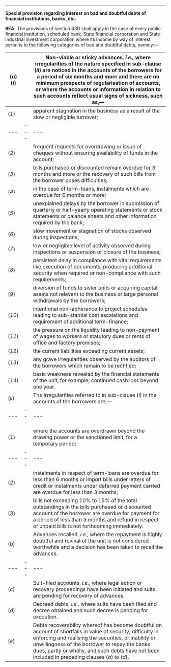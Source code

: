 ****

**Special provision regarding interest on bad and doubtful debts of financial institutions, banks, etc.**

**6EA.** The provisions of section 43D shall apply in the case of every public financial institution, scheduled bank, State financial corporation and State industrial investment corporation where its income by way of interest pertains to the following categories of bad and doubtful debts, namely:—

(_a_) (_i_)|  |  Non-viable or sticky advances, _i.e.,_ where irregularities of the nature specified in sub-clause (_ii_) are noticed in the accounts of the borrowers for a period of six months and more and there are no minimum prospects of regularisation of accounts, or where the accounts or information in relation to such accounts reflect usual signs of sickness, such as,—  
---|---|---  
(_1_)|  |  apparent stagnation in the business as a result of the slow or negligible turnover;  
---|---|---  
(_2_)|  |  frequent requests for overdrawing or issue of cheques without ensuring availability of funds in the account;  
(_3_)|  |  bills purchased or discounted remain overdue for 3 months and more or the recovery of such bills from the borrower poses difficulties;  
(_4_)|  |  in the case of term-loans, instalments which are overdue for 6 months or more;  
(_5_)|  |  unexplained delays by the borrower in submission of quarterly or half-yearly operating statements or stock statements or balance sheets and other information required by the bank;  
(_6_)|  |  slow movement or stagnation of stocks observed during inspections;  
(_7_)|  |  low or negligible level of activity observed during inspections or suspension or closure of the business;  
(_8_)|  |  persistent delay in compliance with vital requirements like execution of documents, producing additional security when required or non-compliance with such requirements;  
(_9_)|  |  diversion of funds to sister units or acquiring capital assets not relevant to the business or large personal withdrawals by the borrowers;  
(_10_)|  |  intentional non-adherence to project schedules leading to sub-stantial cost escalations and requirement of additional term-finance;  
(_11_)|  |  the pressure on the liquidity leading to non-payment of wages to workers or statutory dues or rents of office and factory premises;  
(_12_)|  |  the current liabilities exceeding current assets;  
(_13_)|  |  any grave irregularities observed by the auditors of the borrowers which remain to be rectified;  
(_14_)|  |  basic weakness revealed by the financial statements of the unit, for example, continued cash loss beyond one year.  
(_ii_)|  |  The irregularities referred to in sub-clause (_i_) in the accounts of the borrowers are,—  
---|---|---  
(_1_)|  |  where the accounts are overdrawn beyond the drawing power or the sanctioned limit, for a temporary period;  
---|---|---  
(_2_)|  |  instalments in respect of term-loans are overdue for less than 6 months or import bills under letters of credit or instalments under deferred payment carried are overdue for less than 3 months;  
(_3_)|  |  bills not exceeding 10% to 15% of the total outstandings in the bills purchased or discounted account of the borrower are overdue for payment for a period of less than 3 months and refund in respect of unpaid bills is not forthcoming immediately.  
(_b_)|  |  Advances recalled, _i.e.,_ where the repayment is highly doubtful and revival of the unit is not considered worthwhile and a decision has been taken to recall the advances.  
---|---|---  
(_c_)|  |  Suit-filed accounts, _i.e.,_ where legal action or recovery proceedings have been initiated and suits are pending for recovery of advances.  
(_d_)|  |  Decreed debts, _i.e.,_ where suits have been filed and decree obtained and such decree is pending for execution.  
(_e_)|  |  Debts recoverability whereof has become doubtful on account of shortfalls in value of security, difficulty in enforcing and realising the securities, or inability or unwillingness of the borrower to repay the banks dues, partly or wholly, and such debts have not been included in preceding clauses (_a_) to (_d_).